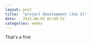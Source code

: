 ```yaml
---
layout: post
title:  "project development (Jun 3)"
date:   2015-06-03 03:09:52
categories: weeks
---
```

That's a first


 
 


